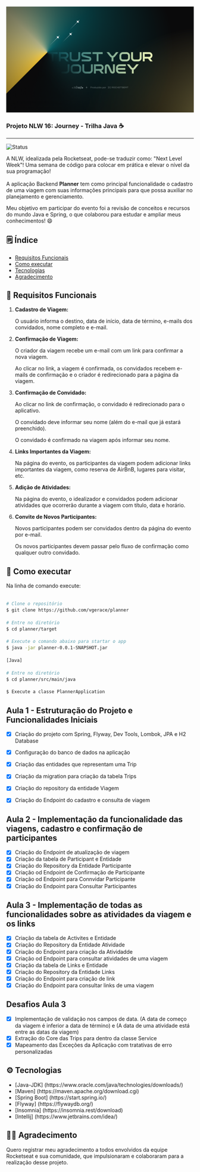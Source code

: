 ![image](https://raw.githubusercontent.com/vgerace/planner/main/pictures-nlw/Wallpaper%20-%201920x1080.png?token=GHSAT0AAAAAACUCSYXNZQLBEU5D35YW7BN4ZUNQUDQ)

<h3> Projeto NLW 16: Journey -  Trilha Java ☕ </h3>

---

![Status](https://img.shields.io/static/v1?label=STATUS&message=DESENVOLVIMENTO&color=GREEN&style=for-the-badge)

<p>A NLW, idealizada pela <a target="_blank">Rocketseat</a>, pode-se traduzir como: "Next Level Week"! Uma semana de código para colocar em prática e elevar o nível da sua programação! <br><br>
A aplicação Backend <b>Planner</b> tem como principal funcionalidade o cadastro de uma viagem com suas informações principais para que possa auxiliar no planejamento e gerenciamento.
<br>

Meu objetivo em participar do evento foi a revisão de conceitos e recursos do mundo Java e Spring, o que colaborou para estudar e ampliar meus conhecimentos! 😄</p>


##  🗒️ Índice

* [Requisitos Funcionais](#requisitos-funcionais)
* [Como executar](#como-executar)
* [Tecnologias](#tecnologias)
* [Agradecimento](#agradecimento)

<h2>📌 Requisitos Funcionais</h2><a name = "requisitos-funcionais"></a>

  <ol>
        <li>
            <strong>Cadastro de Viagem:</strong>
            <p>O usuário informa o destino, data de início, data de término, e-mails dos convidados, nome completo e e-mail.</p>
        </li>
        <li>
            <strong>Confirmação de Viagem:</strong>
            <p>O criador da viagem recebe um e-mail com um link para confirmar a nova viagem.</p>
            <p>Ao clicar no link, a viagem é confirmada, os convidados recebem e-mails de confirmação e o criador é redirecionado para a página da viagem.</p>
        </li>
        <li>
            <strong>Confirmação de Convidado:</strong>
            <p>Ao clicar no link de confirmação, o convidado é redirecionado para o aplicativo.</p>
            <p>O convidado deve informar seu nome (além do e-mail que já estará preenchido).</p>
            <p>O convidado é confirmado na viagem após informar seu nome.</p>
        </li>
        <li>
            <strong>Links Importantes da Viagem:</strong>
            <p>Na página do evento, os participantes da viagem podem adicionar links importantes da viagem, como reserva de AirBnB, lugares para visitar, etc.</p>
        </li>
        <li>
            <strong>Adição de Atividades:</strong>
            <p>Na página do evento, o idealizador e convidados podem adicionar atividades que ocorrerão durante a viagem com título, data e horário.</p>
        </li>
        <li>
            <strong>Convite de Novos Participantes:</strong>
            <p>Novos participantes podem ser convidados dentro da página do evento por e-mail.</p>
            <p>Os novos participantes devem passar pelo fluxo de confirmação como qualquer outro convidado.</p>
        </li>
    </ol>


<h2> 🎯 Como executar </h2><a name = "como-executar"></a>

Na linha de comando execute:

```bash

# Clone o repositório
$ git clone https://github.com/vgerace/planner

# Entre no diretório
$ cd planner/target

# Execute o comando abaixo para startar o app
$ java -jar planner-0.0.1-SNAPSHOT.jar

[Java]

# Entre no diretório
$ cd planner/src/main/java

$ Execute a classe PlannerApplication

```

<h2> Aula 1 - Estruturação do Projeto e Funcionalidades Iniciais </h2><a name = "aula-1"></a>

- [X] Criação do projeto com Spring, Flyway, Dev Tools, Lombok, JPA e H2 Database
- [X] Configuração do banco de dados na aplicação
- [X] Criação das entidades que representam uma Trip
- [X] Criação da migration para criação da tabela Trips
- [X] Criação do repository da entidade Viagem
- [X] Criação do Endpoint do cadastro e consulta de viagem


<h2> Aula 2 - Implementação da funcionalidade das viagens, cadastro e confirmação de participantes </h2><a name = "aula-2"></a>

- [X] Criação do Endpoint de atualização de viagem
- [X] Criação da tabela de Participant e Entidade
- [X] Criação do Repository da Entidade Participante
- [X] Criação od Endpoint de Confirmação de Participante
- [X] Criação od Endpoint para Connvidar Participante
- [X] Criação do Endpoint para Consultar Participantes

<h2> Aula 3 - Implementação de todas as funcionalidades sobre as atividades da viagem e os links </h2><a name = "aula-3"></a>

- [X] Criação da tabela de Activites e Entidade
- [X] Criação do Repository da Entidade Atividade
- [X] Criação do Endpoint para criação da Atividadde
- [X] Criação od Endpoint para consultar atividades de uma viagem
- [X] Criação da tabela de Links e Entidade
- [X] Criação do Repository da Entidade Links
- [X] Criação do Endpoint para criação de link
- [X] Criação do Endpoint para consultar links de uma viagem

<h2> Desafios Aula 3 </h2>

- [X] Implementação de validação nos campos de data. (A data de começo da viagem é inferior a data de término) e (A data de uma atividade está entre as datas da viagem)
- [X] Extração do Core das Trips para dentro da classe Service
- [X] Mapeamento das Exceções da Aplicação com tratativas de erro personalizadas

<h2>⚙️ Tecnologias</h2><a name = "tecnologias"></a>
<ul>
<li>[Java-JDK] (https://www.oracle.com/java/technologies/downloads/)</li>
<li>[Maven] (https://maven.apache.org/download.cgi)</li>
<li>[Spring Boot] (https://start.spring.io/)</li>
<li>[Flyway] (https://flywaydb.org/)</li>
<li>[Insomnia] (https://insomnia.rest/download)</li>
<li>[Intellij] (https://www.jetbrains.com/idea/)</li>

</ul>

<h2>👏🏾 Agradecimento</h2><a name = "agradecimento"></a>
<p> Quero registrar meu agradecimento a todos envolvidos da equipe Rocketseat e sua comunidade, que impulsionaram e colaboraram para a realização desse projeto. </p>

